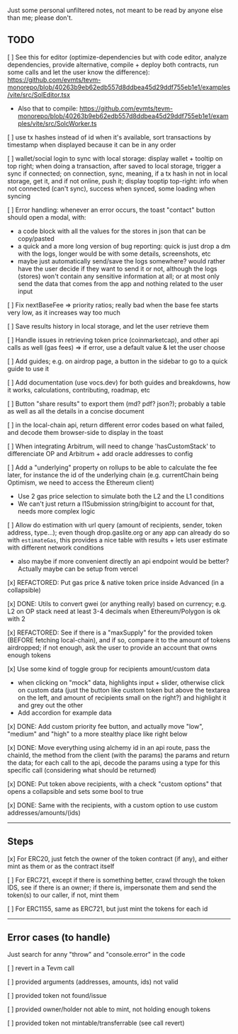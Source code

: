 Just some personal unfiltered notes, not meant to be read by anyone else than me; please don't.

## TODO

[ ] See this for editor (optimize-dependencies but with code editor, analyze dependencies, provide alternative, compile + deploy both contracts, run some calls and let the user know the difference): https://github.com/evmts/tevm-monorepo/blob/40263b9eb62edb557d8ddbea45d29ddf755eb1e1/examples/vite/src/SolEditor.tsx

- Also that to compile: https://github.com/evmts/tevm-monorepo/blob/40263b9eb62edb557d8ddbea45d29ddf755eb1e1/examples/vite/src/SolcWorker.ts

[ ] use tx hashes instead of id when it's available, sort transactions by timestamp when displayed because it can be in any order

[ ] wallet/social login to sync with local storage: display wallet + tooltip on top right; when doing a transaction, after saved to local storage, trigger a sync if connected; on connection, sync, meaning, if a tx hash in not in local storage, get it, and if not online, push it; display tooptip top-right: info when not connected (can't sync), success when synced, some loading when syncing

[ ] Error handling: whenever an error occurs, the toast "contact" button should open a modal, with:

- a code block with all the values for the stores in json that can be copy/pasted
- a quick and a more long version of bug reporting: quick is just drop a dm with the logs, longer would be with some details, screenshots, etc
- maybe just automatically send/save the logs somewhere? would rather have the user decide if they want to send it or not, although the logs (stores) won't contain any sensitive information at all; or at most only send the data that comes from the app and nothing related to the user input

[ ] Fix nextBaseFee => priority ratios; really bad when the base fee starts very low, as it increases way too much

[ ] Save results history in local storage, and let the user retrieve them

[ ] Handle issues in retrieving token price (coinmarketcap), and other api calls as well (gas fees) => if error, use a default value & let the user choose

[ ] Add guides; e.g. on airdrop page, a button in the sidebar to go to a quick guide to use it

[ ] Add documentation (use vocs.dev) for both guides and breakdowns, how it works, calculations, contributing, roadmap, etc

[ ] Button "share results" to export them (md? pdf? json?); probably a table as well as all the details in a concise document

[ ] in the local-chain api, return different error codes based on what failed, and decode them browser-side to display in the toast

[ ] When integrating Arbitrum, will need to change 'hasCustomStack' to differenciate OP and Arbitrum + add oracle addresses to config

[ ] Add a "underlying" property on rollups to be able to calculate the fee later, for instance the id of the underlying chain (e.g. currentChain being Optimism, we need to access the Ethereum client)

- Use 2 gas price selection to simulate both the L2 and the L1 conditions
- We can't just return a l1Submission string/bigint to account for that, needs more complex logic

[ ] Allow do estimation with url query (amount of recipients, sender, token address, type…); even though drop.gaslite.org or any app can already do so with `estimateGas`, this provides a nice table with results + lets user estimate with different network conditions

- also maybe if more convenient directly an api endpoint would be better? Actually maybe can be setup from vercel

[x] REFACTORED: Put gas price & native token price inside Advanced (in a collapsible)

[x] DONE: Utils to convert gwei (or anything really) based on currency; e.g. L2 on OP stack need at least 3-4 decimals when Ethereum/Polygon is ok with 2

[x] REFACTORED: See if there is a "maxSupply" for the provided token (BEFORE fetching local-chain), and if so, compare it to the amount of tokens airdropped; if not enough, ask the user to provide an account that owns enough tokens

[x] Use some kind of toggle group for recipients amount/custom data

- when clicking on "mock" data, highlights input + slider, otherwise click on custom data (just the button like custom token but above the textarea on the left, and amount of recipients small on the right?) and highlight it and grey out the other
- Add accordion for example data

[x] DONE: Add custom priority fee button, and actually move "low", "medium" and "high" to a more stealthy place like right below

[x] DONE: Move everything using alchemy id in an api route, pass the chainId, the method from the client (with the params) the params and return the data; for each call to the api, decode the params using a type for this specific call (considering what should be returned)

[x] DONE: Put token above recipients, with a check "custom options" that opens a collapsible and sets some bool to true

[x] DONE: Same with the recipients, with a custom option to use custom addresses/amounts/(ids)

---

## Steps

[x] For ERC20, just fetch the owner of the token contract (if any), and either mint as them or as the contract itself

[ ] For ERC721, except if there is something better, crawl through the token IDS, see if there is an owner; if there is, impersonate them and send the token(s) to our caller, if not, mint them

[ ] For ERC1155, same as ERC721, but just mint the tokens for each id

---

## Error cases (to handle)

Just search for anny "throw" and "console.error" in the code

[ ] revert in a Tevm call

[ ] provided arguments (addresses, amounts, ids) not valid

[ ] provided token not found/issue

[ ] provided owner/holder not able to mint, not holding enough tokens

[ ] provided token not mintable/transferrable (see call revert)
